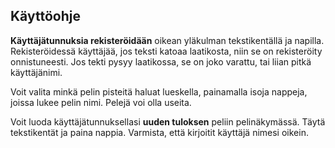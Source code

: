 ## Käyttöohje

__Käyttäjätunnuksia rekisteröidään__ oikean yläkulman tekstikentällä ja napilla. Rekisteröidessä käyttäjää, jos teksti katoaa laatikosta, niin se on rekisteröity onnistuneesti. Jos tekti pysyy laatikossa, se on joko varattu, tai liian pitkä käyttäjänimi.

Voit valita minkä pelin pisteitä haluat lueskella, painamalla isoja nappeja, joissa lukee pelin nimi. Pelejä voi olla useita.

Voit luoda käyttäjätunnuksellasi __uuden tuloksen__ peliin pelinäkymässä. Täytä tekstikentät ja paina nappia. Varmista, että kirjoitit käyttäjä nimesi oikein.